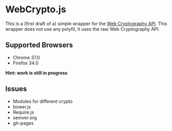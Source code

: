 # WebCrypto.js

This is a (first draft of a) simple wrapper for the [Web Cryptography API](http://www.w3.org/TR/WebCryptoAPI/).
This wrapper does not use any polyfil, it uses the raw Web Cryptography API.

## Supported Browsers

* Chrome 37.0
* Firefox 34.0

**Hint: work is still in progress**

## Issues

* Modules for different crypto
* bower.js
* Require.js
* semver.org
* gh-pages

